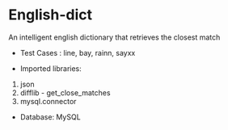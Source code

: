 # English-dict
An intelligent english dictionary that retrieves the closest match

- Test Cases : 
line,
bay,
rainn,
sayxx

- Imported libraries:
1. json
2. difflib - get_close_matches
3. mysql.connector

- Database:
MySQL

